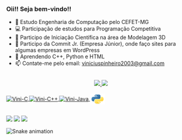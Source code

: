 ### Oii!! Seja bem-vindo!!

- 🔭 Estudo Engenharia de Computação pelo CEFET-MG
- 💻 Participação de estudos para Programação Competitiva
- 🧪 Participo de Iniciação Científica na área de Modelagem 3D
- 📰 Participo da Commit Jr. (Empresa Júnior), onde faço sites para algumas empresas em WordPress
- 🌱 Aprendendo C++, Python e HTML
- 📫 Contate-me pelo email: viniciuspinheiro2003@gmail.com

##
<div align="center">
  <a href="https://github.com/vini-2205">
  <img height="180em" src="https://github-readme-stats.vercel.app/api?username=vini-2205&show_icons=true&theme=tokyonight&include_all_commits=true&count_private=true"/>
  <img height="180em" src="https://github-readme-stats.vercel.app/api/top-langs/?username=vini-2205&layout=compact&langs_count=7&theme=tokyonight"/>
</div>
<div style="display: inline_block"><br>
  <img align="center" alt="Vini-C" height="30" width="40" src="https://cdn.jsdelivr.net/gh/devicons/devicon/icons/c/c-original.svg" />
  <img align="center" alt="Vini-C++" height="30" width="40" src="https://cdn.jsdelivr.net/gh/devicons/devicon/icons/cplusplus/cplusplus-original.svg" />
  <img align="center" alt="Vini-Java" height="30" width="40" src="https://cdn.jsdelivr.net/gh/devicons/devicon/icons/java/java-original.svg" />
  <img align="center" alt="Vini-Python" height="30" width="40" src="https://raw.githubusercontent.com/devicons/devicon/master/icons/python/python-original.svg">
</div>

  ##
 
<div> 
  <a href="https://www.instagram.com/vini_2205/" target="_blank"><img src="https://img.shields.io/badge/-Instagram-%23E4405F?style=for-the-badge&logo=instagram&logoColor=white" target="_blank"></a>
  <a href = "mailto:viniciuspinheiro2003@gmail.com"><img src="https://img.shields.io/badge/-Gmail-%23333?style=for-the-badge&logo=gmail&logoColor=white" target="_blank"></a>
  <a href="https://www.linkedin.com/in/vin%C3%ADcius-pinheiro-356b4b208/" target="_blank"><img src="https://img.shields.io/badge/-LinkedIn-%230077B5?style=for-the-badge&logo=linkedin&logoColor=white" target="_blank"></a> 
 
  ![Snake animation](https://github.com/vini-2205/vini-2205/blob/output/github-contribution-grid-snake.svg)
 
</div>

